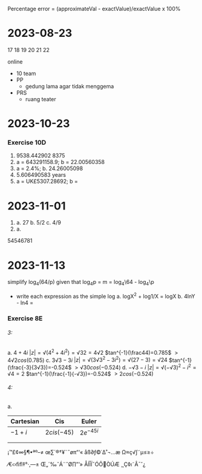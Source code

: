 Percentage error = (approximateVal - exactValue)/exactValue x 100%

# 2023-08-23
 17
 18
 19
 20
 21
 22

online
- 10 team
- PP
	- gedung lama agar tidak menggema
- PRS
	- ruang teater

# 2023-10-23
### Exercise 10D
1. 9538.442902 
     8375  
 2. a = 643291158.9; b = 22.00560358
 3. a = 2.4%; b. 24.26005098
 4. 5.606490583 years
 5. a = UK£5307.28692; b = 
# 2023-11-01
1. a. 27
   b. 5/2
   c. 4/9
2. a. 

54546781
# 2023-11-13
simplify log$_4$(64/p) given that log$_4$p = m
	= log$_4$\64 - log$_4$\p 
- write each expression as the simple log
	a. logX$^2$ + log1/X = logX
	b. 4lnY - ln4 = 

### Exercise 8E
###### 3:
a. $4+4i$
	 $|z| = √(4^2+4i^2)=√32=4√2$
	 $tan^{-1}(\frac44)=0.785$
	 $> 4√2 cos(0.785)$
c. $3√3-3i$
	$|z|=√(3√3^2-3i^2)=√(27-3)=√24$
	$tan^{-1}(\frac{-3}{3√3})=-0.524$
	$> √30 cos(-0.524)$
d. $-√3-i$
	$|z|=√(-√3)^2-i^2=√4=2$
	$tan^{-1}(\frac{-1}{-√3})=-0.524$
	$> 2  cos(-0.524)$
###### 4:
a. 

| Cartesian | Cis | Euler |
| ---- | ---- | ---- |
| $-1+i$ | $2cis(-45)$ | $2e^{-45i}$ |
|  |  |  |
|  |  |  |

¡™£¢∞§¶•ªº–≠
œ∑´®†¥¨ˆøπ“‘«
åß∂ƒ©˙∆˚¬…æ
Ω≈ç√∫˜µ≤≥÷

⁄€‹›ﬁﬂ‡°·‚—±
Œ„´‰ˇÁ¨ˆØ∏”’»
ÅÍÎÏ˝ÓÔÒÚÆ
¸˛Ç◊ı˜Â¯˘¿
